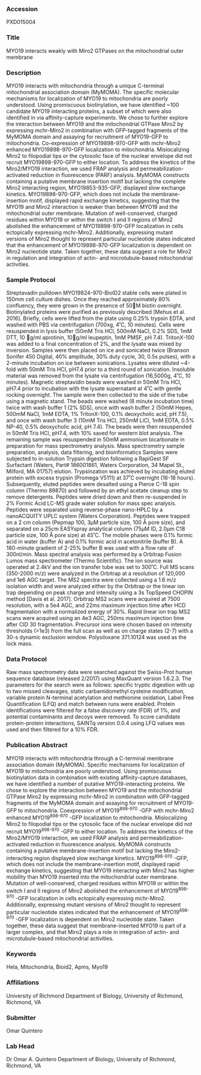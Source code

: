 ### Accession
PXD015004

### Title
MYO19 interacts weakly with Miro2 GTPases on the mitochondrial outer membrane

### Description
MYO19 interacts with mitochondria through a unique C-terminal mitochondrial association domain (MyMOMA).  The specific molecular mechanisms for localization of MYO19 to mitochondria are poorly understood.  Using promiscuous biotinylation, we have identified ~100 candidate MYO19 interacting proteins, a subset of which were also identified in via affinity-capture experiments.  We chose to further explore the interaction between MYO19 and the mitochondrial GTPase Miro2 by expressing mchr-Miro2 in combination with GFP-tagged fragments of the MyMOMA domain and assaying for recruitment of MYO19-GFP to mitochondria.  Co-expression of MYO19898-970-GFP with mchr-Miro2 enhanced MYO19898-970-GFP localization to mitochondria.  Mislocalizing Miro2 to filopodial tips or the cytosolic face of the nuclear envelope did not recruit MYO19898-970-GFP to either location.  To address the kinetics of the Miro2/MYO19 interaction, we used FRAP analysis and permeabilization-activated reduction in fluorescence (PARF) analysis. MyMOMA constructs containing a putative membrane insertion motif but lacking the complete Miro2 interacting region, MYO19853-935-GFP, displayed slow exchange kinetics.  MYO19898-970-GFP, which does not include the membrane-insertion motif, displayed rapid exchange kinetics, suggesting that the MYO19 and Miro2 interaction is weaker than between MYO19 and the mitochondrial outer membrane. Mutation of well-conserved, charged residues within MYO19 or within the switch I and II regions of Miro2 abolished the enhancement of MYO19898-970-GFP localization in cells ectopically expressing mchr-Miro2.  Additionally, expressing mutant versions of Miro2 thought to represent particular nucleotide states indicated that the enhancement of MYO19898-970-GFP localization is dependent on Miro2 nucleotide state.  Taken together, these data suggest a role for Miro2 in regulation and integration of actin- and microtubule-based mitochondrial activities.

### Sample Protocol
Streptavadin pulldown   MYO19824-970-BioID2 stable cells were plated in 150mm cell culture dishes.  Once they reached approximately 80% confluency, they were grown in the presence of 50M biotin overnight.  Biotinylated proteins were purified as previously described [Mehus et al. 2016].  Briefly, cells were lifted from the plate using 0.25% trypsin EDTA, and washed with PBS via centrifugation (700xg, 4˚C, 10 minutes).  Cells were resuspended in lysis buffer (50mM Tris HCl, 500mM NaCl, 0.2% SDS, 1mM DTT, 10 g/ml aprotinin, 10g/ml leupeptin, 1mM PMSF, pH 7.4).  TritonX-100 was added to a final concentration of 2%, and the lysate was mixed by inversion.  Samples were then placed on ice and sonicated twice (Branson Sonifer 450 Digital, 40% amplitude, 30% duty cycle, 30, 0.5s pulses), with a 2-minute incubation on ice between sonications.  Lysates were diluted ~4-fold with 50mM Tris HCl, pH7.4 prior to a third round of sonication.  Insoluble material was removed from the lysate via centrifugation (16,5000g, 4˚C, 10 minutes).  Magnetic streptavidin beads were washed in 50mM Tris HCl, pH7.4 prior to incubation with the lysate supernatant at 4˚C with gentle rocking overnight.  The sample were then collected to the side of the tube using a magnetic stand.  The beads were washed (8 minute incubation time) twice with wash buffer 1 (2% SDS), once with wash buffer 2 (50mM Hepes, 500mM NaCl, 1mM EDTA, 1% TritonX-100, 0.1% deoxycholic acid, pH 7.5), and once with wash buffer 3 (10mM Tris HCl, 250mM LiCl, 1mM EDTA, 0.5% NP-40, 0.5% deoxycholic acid, pH 7.4).  The beads were then resuspended in 50mM Tris HCl, pH7.4, with 10% saved for western blot analysis.  The remaining sample was resuspended in 50mM ammonium bicarbonate in preparation for mass spectrometry analysis.  Mass spectrometry sample preparation, analysis, data filtering, and bioinformatics Samples were subjected to in-solution Trypsin digestion following a RapiGest SF Surfactant (Waters, Part# 186001861, Waters Corporation, 34 Mapel St., Milford, MA 01757) elution. Trypsinzation was achieved by incubating eluted protein with excess trypsin (Promega V5111) at 37˚C overnight (16-18 hours). Subsequently, eluted peptides were desalted using a Pierce C-18 spin column (Thermo 89870) and followed by an ethyl acetate cleanup step to remove detergents. Peptides were dried down and then re-suspended in 2% Formic Acid LC-MS grade water solution for mass spec analysis.   Peptides were separated using reverse-phase nano-HPLC by a nanoACQUITY UPLC system (Waters Corporation). Peptides were trapped on a 2 cm column (Pepmap 100, 3μM particle size, 100 Å pore size), and separated on a 25cm EASYspray analytical column (75μM ID, 2.0μm C18 particle size, 100 Å pore size) at 45˚C. The mobile phases were 0.1% formic acid in water (buffer A) and 0.1% formic acid in acetonitrile (buffer B). A 180-minute gradient of 2-25% buffer B was used with a flow rate of 300nl/min. Mass spectral analysis was performed by a Orbitrap Fusion Lumos mass spectrometer (Thermo Scientific). The ion source was operated at 2.4kV and the ion transfer tube was set to 300˚C. Full MS scans (350-2000 m/z) were analyzed in the Orbitrap at a resolution of 120,000 and 1e6 AGC target.  The MS2 spectra were collected using a 1.6 m/z isolation width and were analyzed either by the Orbitrap or the linear ion trap depending on peak charge and intensity using a 3s TopSpeed CHOPIN method [Davis et al. 2017]. Orbitrap MS2 scans were acquired at 7500 resolution, with a 5e4 AGC, and 22ms maximum injection time after HCD fragmentation with a normalized energy of 30%. Rapid linear ion trap MS2 scans were acquired using an 4e3 AGC, 250ms maximum injection time after CID 30 fragmentation. Precursor ions were chosen based on intensity thresholds (>1e3) from the full scan as well as on charge states (2-7) with a 30-s dynamic exclusion window. Polysiloxane 371.10124 was used as the lock mass.

### Data Protocol
Raw mass spectrometry data were searched against the Swiss-Prot human sequence database (released 2/2017) using MaxQuant version 1.6.2.3. The parameters for the search were as follows: specific tryptic digestion with up to two missed cleavages, static carbamidomethyl cysteine modification, variable protein N-terminal acetylation and methionine oxidation, Label Free Quantification (LFQ) and match between runs were enabled. Protein identifications were filtered for a false discovery rate (FDR) of 1%, and potential contaminants and decoys were removed. To score candidate protein-protein interactions, SAINTq version 0.0.4 using LFQ values was used and then filtered for a 10% FDR.

### Publication Abstract
MYO19 interacts with mitochondria through a C-terminal membrane association domain (MyMOMA). Specific mechanisms for localization of MYO19 to mitochondria are poorly understood. Using promiscuous biotinylation data in combination with existing affinity-capture databases, we have identified a number of putative MYO19-interacting proteins. We chose to explore the interaction between MYO19 and the mitochondrial GTPase Miro2 by expressing mchr-Miro2 in combination with GFP-tagged fragments of the MyMOMA domain and assaying for recruitment of MYO19-GFP to mitochondria. Coexpression of MYO19<sup>898-970</sup> -GFP with mchr-Miro2 enhanced MYO19<sup>898-970</sup> -GFP localization to mitochondria. Mislocalizing Miro2 to filopodial tips or the cytosolic face of the nuclear envelope did not recruit MYO19<sup>898-970</sup> -GFP to either location. To address the kinetics of the Miro2/MYO19 interaction, we used FRAP analysis and permeabilization-activated reduction in fluorescence analysis. MyMOMA constructs containing a putative membrane-insertion motif but lacking the Miro2-interacting region displayed slow exchange kinetics. MYO19<sup>898-970</sup> -GFP, which does not include the membrane-insertion motif, displayed rapid exchange kinetics, suggesting that MYO19 interacting with Miro2 has higher mobility than MYO19 inserted into the mitochondrial outer membrane. Mutation of well-conserved, charged residues within MYO19 or within the switch I and II regions of Miro2 abolished the enhancement of MYO19<sup>898-970</sup> -GFP localization in cells ectopically expressing mchr-Miro2. Additionally, expressing mutant versions of Miro2 thought to represent particular nucleotide states indicated that the enhancement of MYO19<sup>898-970</sup> -GFP localization is dependent on Miro2 nucleotide state. Taken together, these data suggest that membrane-inserted MYO19 is part of a larger complex, and that Miro2 plays a role in integration of actin- and microtubule-based mitochondrial activities.

### Keywords
Hela, Mitochondria, Bioid2, Apms, Myo19

### Affiliations
University of Richmond
Department of Biology, University of Richmond, Richmond, VA

### Submitter
Omar Quintero

### Lab Head
Dr Omar A. Quintero
Department of Biology, University of Richmond, Richmond, VA


